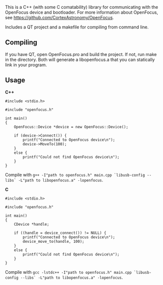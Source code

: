 This is a C++ (with some C comatability) library for communicating with the OpenFocus device and
bootloader. For more information about OpenFocus, see https://github.com/CortexAstronomy/OpenFocus.

Includes a QT project and a makefile for compiling from command line.

Compiling
---------
If you have QT, open OpenFocus.pro and build the project. If not, run make in
the directory. Both will generate a libopenfocus.a that you can statically link
in your program.

Usage
-----
**C++**

```
#include <stdio.h>

#include "openfocus.h"

int main()
{
    OpenFocus::Device *device = new OpenFocus::Device();
    
    if (device->Connect()) {
        printf("Connected to OpenFocus device\n");
        device->MoveTo(100);
    }
    else {
        printf("Could not find OpenFocus device\n");
    }
}
```

Compile with ``g++ -I"path to openfocus.h" main.cpp `libusb-config --libs` -L"path to libopenfocus.a" -lopenfocus``.

**C**

```
#include <stdio.h>

#include "openfocus.h"

int main()
{
    CDevice *handle;
    
    if ((handle = device_connect()) != NULL) {
        printf("Connected to OpenFocus device\n");
        device_move_to(handle, 100);
    }
    else {
        printf("Could not find OpenFocus device\n");
    }
}
```

Compile with ``gcc -lstdc++ -I"path to openfocus.h" main.cpp `libusb-config --libs` -L"path to libopenfocus.a" -lopenfocus``.
